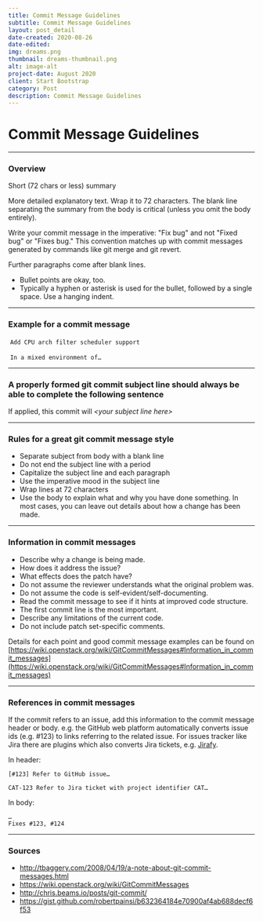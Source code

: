 ```yaml
---
title: Commit Message Guidelines
subtitle: Commit Message Guidelines
layout: post_detail
date-created: 2020-08-26
date-edited:
img: dreams.png
thumbnail: dreams-thumbnail.png
alt: image-alt
project-date: August 2020
client: Start Bootstrap
category: Post
description: Commit Message Guidelines
---
```


# Commit Message Guidelines

---

### Overview

Short (72 chars or less) summary

More detailed explanatory text. Wrap it to 72 characters. The blank
line separating the summary from the body is critical (unless you omit
the body entirely).

Write your commit message in the imperative: "Fix bug" and not "Fixed
bug" or "Fixes bug." This convention matches up with commit messages
generated by commands like git merge and git revert.

Further paragraphs come after blank lines.

- Bullet points are okay, too.
- Typically a hyphen or asterisk is used for the bullet, followed by a
  single space. Use a hanging indent.

---

### Example for a commit message

​	`Add CPU arch filter scheduler support`

​	`In a mixed environment of…`

---

### A properly formed git commit subject line should always be able to complete the following sentence

If applied, this commit will *\<your subject line here\>*

---

### Rules for a great git commit message style

* Separate subject from body with a blank line
* Do not end the subject line with a period
* Capitalize the subject line and each paragraph
* Use the imperative mood in the subject line
* Wrap lines at 72 characters
* Use the body to explain what and why you have done something. In most cases, you can leave out details about how a change has been made.

---

### Information in commit messages

* Describe why a change is being made.
* How does it address the issue?
* What effects does the patch have?
* Do not assume the reviewer understands what the original problem was.
* Do not assume the code is self-evident/self-documenting.
* Read the commit message to see if it hints at improved code structure.
* The first commit line is the most important.
* Describe any limitations of the current code.
* Do not include patch set-specific comments.

Details for each point and good commit message examples can be found on [https://wiki.openstack.org/wiki/GitCommitMessages#Information_in_commit_messages](https://wiki.openstack.org/wiki/GitCommitMessages#Information_in_commit_messages)

---

### References in commit messages

If the commit refers to an issue, add this information to the commit message header or body. e.g. the GitHub web platform automatically converts issue ids (e.g. #123) to links referring to the related issue. For issues tracker like Jira there are plugins which also converts Jira tickets, e.g. [Jirafy](https://chrome.google.com/webstore/detail/jirafy/npldkpkhkmpnfhpmeoahhakbgcldplbj).

In header:

```
[#123] Refer to GitHub issue…
```

```
CAT-123 Refer to Jira ticket with project identifier CAT…
```

In body:

```
…
Fixes #123, #124
```

---

### Sources

* http://tbaggery.com/2008/04/19/a-note-about-git-commit-messages.html
* https://wiki.openstack.org/wiki/GitCommitMessages
* http://chris.beams.io/posts/git-commit/
* https://gist.github.com/robertpainsi/b632364184e70900af4ab688decf6f53